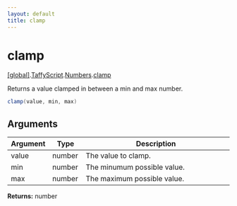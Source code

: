 ```yaml
---
layout: default
title: clamp
---
```


# clamp

[\[global\]]({{site.baseurl}}/docs/).[TaffyScript]({{site.baseurl}}/docs/TaffyScript/).[Numbers]({{site.baseurl}}/docs/TaffyScript/Numbers/).[clamp]({{site.baseurl}}/docs/TaffyScript/Numbers/clamp/)

Returns a value clamped in between a min and max number.

```cs
clamp(value, min, max)
```

## Arguments

<table>
  <col width="15%">
  <col width="15%">
  <thead>
    <tr>
      <th>Argument</th>
      <th>Type</th>
      <th>Description</th>
    </tr>
  </thead>
  <tbody>
    <tr>
      <td>value</td>
      <td>number</td>
      <td>The value to clamp.</td>
    </tr>
    <tr>
      <td>min</td>
      <td>number</td>
      <td>The minumum possible value.</td>
    </tr>
    <tr>
      <td>max</td>
      <td>number</td>
      <td>The maximum possible value.</td>
    </tr>
  </tbody>
</table>

**Returns:** number
